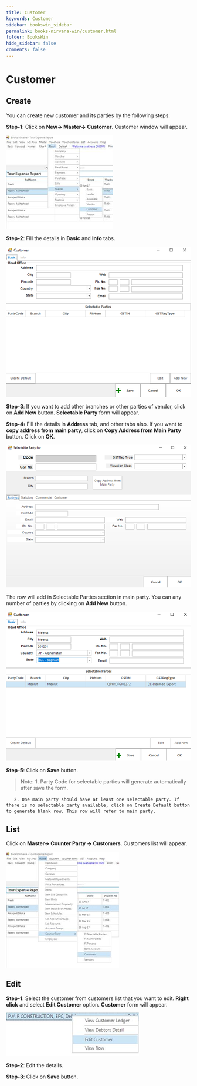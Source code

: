 ```yaml
---
title: Customer
keywords: Customer
sidebar: bookswin_sidebar
permalink: books-nirvana-win/customer.html
folder: BooksWin
hide_sidebar: false
comments: false
---
```


# Customer

## Create

You can create new customer and its parties by the following steps:

**Step-1**: Click on **New-> Master-> Customer**. Customer window will appear.

![](/images/customer-create.jpg)

**Step-2**: Fill the details in **Basic** and **Info** tabs.

![](/images/customer-create-info.png)

**Step-3**: If you want to add other branches or other parties of vendor, click on **Add New** button. **Selectable Party** form will appear.

**Step-4:** Fill the details in **Address** tab, and other tabs also. If you want to **copy address from main party**, click on **Copy Address from Main Party** button. Click on **OK**.

![](/images/customer-create-info-selectable-party.png)

The row will add in Selectable Parties section in main party. You can any number of parties by clicking on **Add New** button.

![](/images/customer-create-info-selectable-party-add-new.png)

**Step-5**: Click on **Save** button.



>Note: 1. Party Code for selectable parties will generate automatically after save the form.

       2. One main party should have at least one selectable party. If there is no selectable party available, click on Create Default button to generate blank row. This row will refer to main party.



##  List

 Click on **Master-> Counter Party -> Customers**. Customers list will appear.

 ![](/images/customer-list.jpg)

## Edit

**Step-1**: Select the customer from customers list that you want to edit. **Right click** and select **Edit Customer** option. **Customer** form will appear.

![](/images/customer-edit.jpg)

**Step-2**: Edit the details.

**Step-3**: Click on **Save** button.
